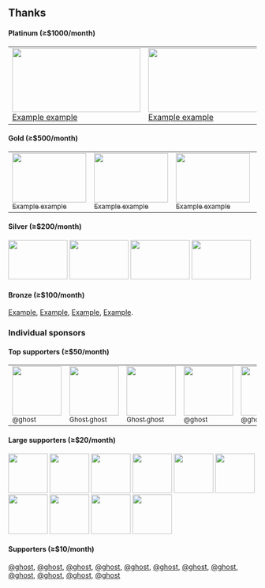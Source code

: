 ## Thanks

#### Platinum (≥$1000/month)

<table>
 <tr>
  <td><a href="http://example.com">
    <img src="https://imgplaceholder.com/520x260/2e6e96/4aa0d4/ion-android-favorite" width="260" height="130" alt="" />
    <br>Example example
  </a></td>
  <td><a href="http://example.com">
    <img src="https://imgplaceholder.com/520x260/2e6e96/4aa0d4/ion-android-favorite" width="260" height="130" alt="" />
    <br>Example example
  </a></td>
  <td><a href="http://example.com">
    <img src="https://imgplaceholder.com/520x260/2e6e96/4aa0d4/ion-android-favorite" width="260" height="130" alt="" />
    <br>Example example
  </a></td>
 </tr>
</table>

#### Gold (≥$500/month)
<table>
 <tr>
  <td><a href="http://example.com">
    <img src="https://imgplaceholder.com/300x200/2e962e/4ad44a/ion-android-favorite" width="150" height="100" alt="" />
    <br><sub>Example example</sub>
  </a></td>
  <td><a href="http://example.com">
    <img src="https://imgplaceholder.com/300x200/2e962e/4ad44a/ion-android-favorite" width="150" height="100" alt="" />
    <br><sub>Example example</sub>
  </a></td>
  <td><a href="http://example.com">
    <img src="https://imgplaceholder.com/300x200/2e962e/4ad44a/ion-android-favorite" width="150" height="100" alt="" />
    <br><sub>Example example</sub>
  </a></td>
  <td><a href="http://example.com">
    <img src="https://imgplaceholder.com/300x200/2e962e/4ad44a/ion-android-favorite" width="150" height="100" alt="" />
    <br><sub>Example example</sub>
  </a></td>
  <td><a href="http://example.com">
    <img src="https://imgplaceholder.com/300x200/2e962e/4ad44a/ion-android-favorite" width="150" height="100" alt="" />
    <br><sub>Example example</sub>
  </a></td>
 </tr>
</table>

#### Silver (≥$200/month)
<a href="https://example.com/" title="Example example"><img src="https://imgplaceholder.com/240x160/962e2e/d44a4a/ion-android-favorite" width="120" height="80" alt="" /></a>
<a href="https://example.com/" title="Example example"><img src="https://imgplaceholder.com/240x160/962e2e/d44a4a/ion-android-favorite" width="120" height="80" alt="" /></a>
<a href="https://example.com/" title="Example example"><img src="https://imgplaceholder.com/240x160/962e2e/d44a4a/ion-android-favorite" width="120" height="80" alt="" /></a>
<a href="https://example.com/" title="Example example"><img src="https://imgplaceholder.com/240x160/962e2e/d44a4a/ion-android-favorite" width="120" height="80" alt="" /></a>

#### Bronze (≥$100/month)

[Example](https://example.com),
[Example](https://example.com),
[Example](https://example.com),
[Example](https://example.com).

### Individual sponsors

#### Top supporters (≥$50/month)

<table>
 <tr>
  <td><a href="https://github.com/ghost">
    <img src="https://imgplaceholder.com/200x200/cccccc/757575/fa-user" width="100" height="100" alt="" />
    <br><sub>@ghost</sub>
  </a></td>
  <td><a href="https://github.com/ghost">
    <img src="https://imgplaceholder.com/200x200/cccccc/757575/fa-user" width="100" height="100" alt="" />
    <br><sub>Ghost ghost</sub>
  </a></td>
  <td><a href="https://github.com/ghost">
    <img src="https://imgplaceholder.com/200x200/cccccc/757575/fa-user" width="100" height="100" alt="" />
    <br><sub>Ghost ghost</sub>
  </a></td>
  <td><a href="https://github.com/ghost">
    <img src="https://imgplaceholder.com/200x200/cccccc/757575/fa-user" width="100" height="100" alt="" />
    <br><sub>@ghost</sub>
  </a></td>
  <td><a href="https://github.com/ghost">
    <img src="https://imgplaceholder.com/200x200/cccccc/757575/fa-user" width="100" height="100" alt="" />
    <br><sub>@ghost</sub>
  </a></td>
  <td><a href="https://github.com/ghost">
    <img src="https://imgplaceholder.com/200x200/cccccc/757575/fa-user" width="100" height="100" alt="" />
    <br><sub>@ghost</sub>
  </a></td>
  <td><a href="https://github.com/ghost">
    <img src="https://imgplaceholder.com/200x200/cccccc/757575/fa-user" width="100" height="100" alt="" />
    <br><sub>Ghost ghost</sub>
  </a></td>
 </tr>
</table>

#### Large supporters (≥$20/month)

<a href="https://github.com/ghost" title="Ghost ghost (@ghost)"><img src="https://imgplaceholder.com/160x160/cccccc/757575/fa-user" width="80" height="80" alt="" /></a>
<a href="https://github.com/ghost" title="Ghost ghost (@ghost)"><img src="https://imgplaceholder.com/160x160/cccccc/757575/fa-user" width="80" height="80" alt="" /></a>
<a href="https://github.com/ghost" title="Ghost ghost (@ghost)"><img src="https://imgplaceholder.com/160x160/cccccc/757575/fa-user" width="80" height="80" alt="" /></a>
<a href="https://github.com/ghost" title="Ghost ghost (@ghost)"><img src="https://imgplaceholder.com/160x160/cccccc/757575/fa-user" width="80" height="80" alt="" /></a>
<a href="https://github.com/ghost" title="Ghost ghost (@ghost)"><img src="https://imgplaceholder.com/160x160/cccccc/757575/fa-user" width="80" height="80" alt="" /></a>
<a href="https://github.com/ghost" title="Ghost ghost (@ghost)"><img src="https://imgplaceholder.com/160x160/cccccc/757575/fa-user" width="80" height="80" alt="" /></a>
<a href="https://github.com/ghost" title="Ghost ghost (@ghost)"><img src="https://imgplaceholder.com/160x160/cccccc/757575/fa-user" width="80" height="80" alt="" /></a>
<a href="https://github.com/ghost" title="Ghost ghost (@ghost)"><img src="https://imgplaceholder.com/160x160/cccccc/757575/fa-user" width="80" height="80" alt="" /></a>
<a href="https://github.com/ghost" title="Ghost ghost (@ghost)"><img src="https://imgplaceholder.com/160x160/cccccc/757575/fa-user" width="80" height="80" alt="" /></a>
<a href="https://github.com/ghost" title="Ghost ghost (@ghost)"><img src="https://imgplaceholder.com/160x160/cccccc/757575/fa-user" width="80" height="80" alt="" /></a>

#### Supporters (≥$10/month)

[@ghost](https://github.com/ghost), [@ghost](https://github.com/ghost), [@ghost](https://github.com/ghost), [@ghost](https://github.com/ghost), [@ghost](https://github.com/ghost), [@ghost](https://github.com/ghost),
[@ghost](https://github.com/ghost), [@ghost](https://github.com/ghost), [@ghost](https://github.com/ghost), [@ghost](https://github.com/ghost), [@ghost](https://github.com/ghost), [@ghost](https://github.com/ghost)
